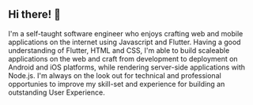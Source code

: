 ## Hi there! 👋

I\'m a self-taught software engineer who enjoys crafting web and mobile applications on the internet using Javascript and Flutter. Having a good understanding of Flutter, HTML and CSS, I\'m able to build scaleable applications on the web and craft from development to deployment on Android and iOS platforms, while rendering server-side applications with Node.js. I\'m always on the look out for technical and professional opportunies to improve my skill-set and experience for building an outstanding User Experience.





<!--
**pozadkey/pozadkey** is a ✨ _special_ ✨ repository because its `README.md` (this file) appears on your GitHub profile.

Here are some ideas to get you started:

- 🔭 I’m currently working on ...
- 🌱 I’m currently learning ...
- 👯 I’m looking to collaborate on ...
- 🤔 I’m looking for help with ...
- 💬 Ask me about ...
- 📫 How to reach me: ...
- 😄 Pronouns: ...
- ⚡ Fun fact: ...
-->
